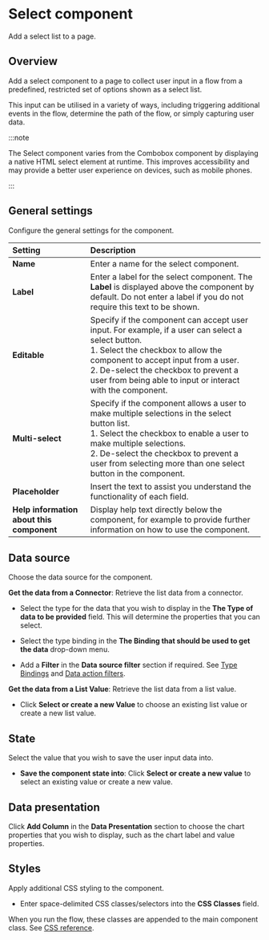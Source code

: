 # Select component

<head>
  <meta name="guidename" content="Flow"/>
  <meta name="context" content="GUID-e023151a-0e09-45a9-89f4-382ea248045e"/>
</head>

Add a select list to a page.

## Overview
Add a select component to a page to collect user input in a flow from a predefined, restricted set of options shown as a select list.
 
 This input can be utilised in a variety of ways, including triggering additional events in the flow, determine the path of the flow, or simply capturing user data.
 
 :::note

 The Select component varies from the Combobox component by displaying a native HTML select element at runtime. This improves accessibility and may provide a better user experience on devices, such as mobile phones.

 :::


 ## General settings

Configure the general settings for the component.

| Setting                                | Description                                                                                                                                                                                                                                          |
|:---------------------------------------|:-----------------------------------------------------------------------------------------------------------------------------------------------------------------------------------------------------------------------------------------------------|
| **Name**                               | Enter a name for the select component.                                                                                                                                                                                                                               |
| **Label**                              | Enter a label for the select component. The **Label** is displayed above the component by default. Do not enter a label if you do not require this text to be shown.                                                                                                                     |
| **Editable**                           | Specify if the component can accept user input. For example, if a user can select a select button.<br />1. Select the checkbox to allow the component to accept input from a user.<br />2. De-select the checkbox to prevent a user from being able to input or interact with the component. |
| **Multi-select**                       | Specify if the component allows a user to make multiple selections in the select button list.<br />1. Select the checkbox to enable a user to make multiple selections.<br />2. De-select the checkbox to prevent a user from selecting more than one select button in the component.         |
| **Placeholder**                       | Insert the text to assist you understand the functionality of each field.         |
| **Help information about this component** | Display help text directly below the component, for example to provide further information on how to use the component.                                                                                                                                                                                       |

## Data source

Choose the data source for the component.

**Get the data from a Connector**: Retrieve the list data from a connector.

-   Select the type for the data that you wish to display in the **The Type of data to be provided** field. This will determine the properties that you can select.

-   Select the type binding in the **The Binding that should be used to get the data** drop-down menu.

-   Add a **Filter** in the **Data source filter** section if required. See [Type Bindings](/docs/Atomsphere/Flow/topics/c-flo-Types_Bindings_d7c6499e-7796-491f-bdcf-0c41f65bce9e.md) and [Data action filters](/docs/Atomsphere/Flow/topics/c-flo-Data-Action_Filters_7246bf53-46ad-4ecb-88f9-177803b59ac0.md).


**Get the data from a List Value**: Retrieve the list data from a list value.

-  Click **Select or create a new Value** to choose an existing list value or create a new list value.


## State

Select the value that you wish to save the user input data into.

- **Save the component state into**: Click **Select or create a new value** to select an existing value or create a new value.

## Data presentation

Click **Add Column** in the **Data Presentation** section to choose the chart properties that you wish to display, such as the chart label and value properties.


## Styles

Apply additional CSS styling to the component.

-  Enter space-delimited CSS classes/selectors into the **CSS Classes** field.

When you run the flow, these classes are appended to the main component class. See [CSS reference](/docs/Atomsphere/Flow/topics/r-flo-CSS_Reference_d32122b8-0f11-47be-91c6-6986575f933e.md).
